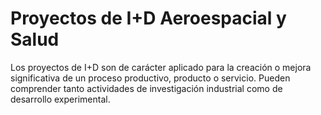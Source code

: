 # Proyectos de I+D Aeroespacial y Salud
Los proyectos de I+D son de carácter aplicado para la creación o mejora significativa de un proceso productivo, producto o servicio. Pueden comprender tanto actividades de investigación industrial como de desarrollo experimental.